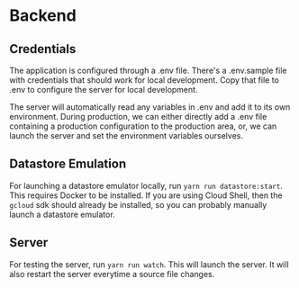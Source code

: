 # Backend
## Credentials
The application is configured through a .env file. There's a .env.sample file with credentials that should work for local development. Copy that file to .env to configure the server for local development.

The server will automatically read any variables in .env and add it to its own environment. During production, we can either directly add a .env file containing a production configuration to the production area, or, we can launch the server and set the environment variables ourselves.

## Datastore Emulation
For launching a datastore emulator locally, run `yarn run datastore:start`. This requires Docker to be installed. If you are using Cloud Shell, then the `gcloud` sdk should already be installed, so you can probably manually launch a datastore emulator.

## Server
For testing the server, run `yarn run watch`. This will launch the server. It will also restart the server everytime a source file changes.